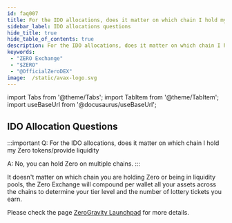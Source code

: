 ```yaml
---
id: faq007
title: For the IDO allocations, does it matter on which chain I hold my Zero tokens/provide liquidity?
sidebar_label: IDO allocations questions
hide_title: true
hide_table_of_contents: true
description: For the IDO allocations, does it matter on which chain I hold my Zero tokens/provide liquidity?
keywords:
 - "ZERO Exchange"
 - "$ZERO"
 - "@OfficialZeroDEX"
image:  /static/avax-logo.svg
---
```


import Tabs from '@theme/Tabs';
import TabItem from '@theme/TabItem';
import useBaseUrl from '@docusaurus/useBaseUrl';

## IDO Allocation Questions 

:::important
Q: For the IDO allocations, does it matter on which chain I hold my Zero tokens/provide liquidity

A: No, you can hold Zero on multiple chains.
:::


It doesn't matter on which chain you are holding Zero or being in liquidity pools, the Zero Exchange will compound per wallet all your assets across the chains to determine your tier level and the number of lottery tickets you earn.

Please check the page [ZeroGravity Launchpad](https://0.masternode.io/docs/zerogravity) for more details.
